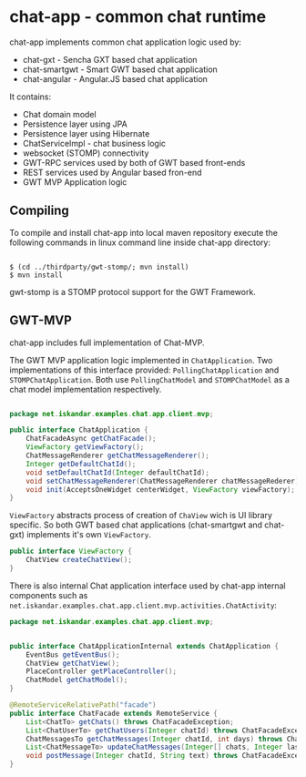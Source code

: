 # chat-app - common chat runtime

chat-app implements common chat application logic used by:

* chat-gxt - Sencha GXT based chat application
* chat-smartgwt - Smart GWT based chat application
* chat-angular - Angular.JS based chat application

It contains:

* Chat domain model
* Persistence layer using JPA
* Persistence layer using Hibernate
* ChatServiceImpl - chat business logic
* websocket (STOMP) connectivity
* GWT-RPC services used by both of GWT based front-ends
* REST services used by Angular based fron-end
* GWT MVP Application logic


## Compiling

To compile and install chat-app into local maven repository execute the following commands in linux command line inside chat-app directory:

````

$ (cd ../thirdparty/gwt-stomp/; mvn install)
$ mvn install

````

gwt-stomp is a STOMP protocol support for the GWT Framework.


## GWT-MVP

chat-app includes full implementation of Chat-MVP.

The GWT MVP application logic implemented in `ChatApplication`. Two implementations of this interface provided: `PollingChatApplication` and `STOMPChatApplication`. Both use `PollingChatModel` and `STOMPChatModel` as a chat model implementation respectively.


```java

package net.iskandar.examples.chat.app.client.mvp;

public interface ChatApplication {
	ChatFacadeAsync getChatFacade();
	ViewFactory getViewFactory();
	ChatMessageRenderer getChatMessageRenderer();
	Integer getDefaultChatId();
	void setDefaultChatId(Integer defaultChatId);
	void setChatMessageRenderer(ChatMessageRenderer chatMessageRederer);
	void init(AcceptsOneWidget centerWidget, ViewFactory viewFactory);
}

````

`ViewFactory` abstracts process of creation of `ChaView` wich is UI library specific. So both GWT based chat applications (chat-smartgwt and chat-gxt) implements it's own `ViewFactory`.

```java
public interface ViewFactory {
	ChatView createChatView();
}
````

There is also internal Chat application interface used by chat-app internal components such as `net.iskandar.examples.chat.app.client.mvp.activities.ChatActivity`:

```java
package net.iskandar.examples.chat.app.client.mvp;


public interface ChatApplicationInternal extends ChatApplication {
	EventBus getEventBus();
	ChatView getChatView();
	PlaceController getPlaceController();
	ChatModel getChatModel();
}
````




```java
@RemoteServiceRelativePath("facade")
public interface ChatFacade extends RemoteService {
	List<ChatTo> getChats() throws ChatFacadeException;
	List<ChatUserTo> getChatUsers(Integer chatId) throws ChatFacadeException;
	ChatMessagesTo getChatMessages(Integer chatId, int days) throws ChatFacadeException;
	List<ChatMessageTo> updateChatMessages(Integer[] chats, Integer lastMessageId) throws ChatFacadeException;
	void postMessage(Integer chatId, String text) throws ChatFacadeException;
}
````
